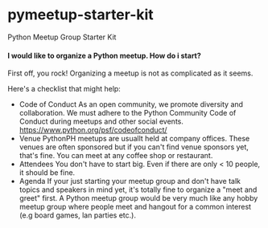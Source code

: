 # pymeetup-starter-kit
Python Meetup Group Starter Kit

#### I would like to organize a Python meetup. How do i start?
First off, you rock! Organizing a meetup is not as complicated as it seems.

Here's a checklist that might help:
- Code of Conduct
 As an open community, we promote diversity and collaboration. We must adhere to the Python Community Code of Conduct during meetups and other social events. https://www.python.org/psf/codeofconduct/
- Venue
 PythonPH meetups are usuallt held at company offices. These venues are often sponsored but if you can't find venue sponsors yet, that's fine. You can meet at any coffee shop or restaurant.
- Attendees
 You don't have to start big. Even if there are only < 10 people, it should be fine.
- Agenda
 If your just starting your meetup group and don't have talk topics and speakers in mind yet, it's totally fine to organize a "meet and greet" first. A Python meetup group would be very much like any hobby meetup group where people meet and hangout for a common interest (e.g board games, lan parties etc.).